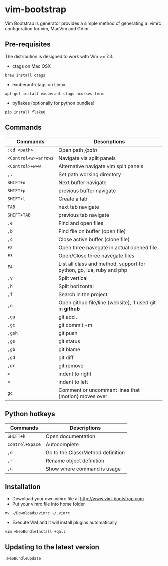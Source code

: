 # vim-bootstrap

Vim Bootstrap is generator provides a simple method of generating a .vimrc configuration for vim, MacVim and GVim.

## Pre-requisites

The distribution is designed to work with Vim >= 7.3.

* ctags on Mac OSX
```
brew install ctags
```
* exuberant-ctags on Linux
```
apt-get install exuberant-ctags ncurses-term
```
* pyflakes (optionally for python bundles)
```
pip install flake8
```

## Commands

Commands | Descriptions
--- | ---
`:cd <path>` | Open path */path*
`<Control+w>+arrows` | Navigate via split panels
`<Control>+w+w` | Alternative navigate vim split panels
`,.` | Set path working directory
`SHIFT+o` | Next buffer navigate
`SHIFT+p` | previous buffer navigate
`SHIFT+t` | Create a tab
`TAB` | next tab navigate
`SHIFT+TAB` | previous tab navigate
`,e` | Find and open files
`,b` | Find file on buffer (open file)
`,c` | Close active buffer (clone file)
`F2`  | Open three navegate in actual opened file
`F3`  | Open/Close three navegate files
`F4` | List all class and method, support for python, go, lua, ruby and php
`,v` | Split vertical
`,h` | Split horizontal
`,f` | Search in the project
`,o` | Open github file/line (website), if used git in **github**
`,ga` | git add **.**
`,gc` | git commit -m
`,gsh` | git push
`,gs` | git status
`,gb` | git blame
`,gd` | git diff
`,gr` | git remove
`>` | indent to right
`<` | indent to left
`gc` | Comment or uncomment lines that {motion} moves over

## Python hotkeys

Commands | Descriptions
--- | ---
`SHIFT+k` | Open documentation
`Control+Space` | Autocomplete
`,d` | Go to the Class/Method definition
`,r` | Rename object definition
`,n` | Show where command is usage

## Installation

* Download your own vimrc file at http://www.vim-bootstrap.com
* Put your vimrc file into home folder
```
mv ~/Downloads/vimrc ~/.vimrc
```
* Execute ViM and it will install plugins automatically
```
vim +NeoBundleInstall +qall
```

## Updating to the latest version

    :NeoBundleUpdate
